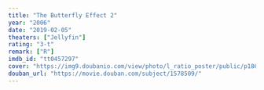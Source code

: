 ```yaml
---
title: "The Butterfly Effect 2"
year: "2006"
date: "2019-02-05"
theaters: ["Jellyfin"]
rating: "3-t"
remark: ["R"]
imdb_id: "tt0457297"
cover: "https://img9.doubanio.com/view/photo/l_ratio_poster/public/p1863331764.jpg"
douban_url: "https://movie.douban.com/subject/1578509/"
---
```

